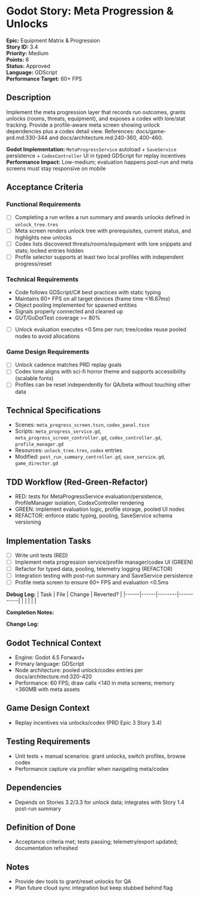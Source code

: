 # Godot Story: Meta Progression & Unlocks

**Epic:** Equipment Matrix & Progression  
**Story ID:** 3.4  
**Priority:** Medium  
**Points:** 8  
**Status:** Approved  
**Language:** GDScript  
**Performance Target:** 60+ FPS

## Description
Implement the meta progression layer that records run outcomes, grants unlocks (rooms, threats, equipment), and exposes a codex with lore/stat tracking. Provide a profile-aware meta screen showing unlock dependencies plus a codex detail view. References: docs/game-prd.md:330-344 and docs/architecture.md:240-360, 400-460.

**Godot Implementation:** `MetaProgressService` autoload + `SaveService` persistence + `CodexController` UI in typed GDScript for replay incentives  
**Performance Impact:** Low-medium; evaluation happens post-run and meta screens must stay responsive on mobile

## Acceptance Criteria
### Functional Requirements
- [ ] Completing a run writes a run summary and awards unlocks defined in `unlock_tree.tres`
- [ ] Meta screen renders unlock tree with prerequisites, current status, and highlights new unlocks
- [ ] Codex lists discovered threats/rooms/equipment with lore snippets and stats; locked entries hidden
- [ ] Profile selector supports at least two local profiles with independent progress/reset

### Technical Requirements
- Code follows GDScript/C# best practices with static typing
- Maintains 60+ FPS on all target devices (frame time <16.67ms)
- Object pooling implemented for spawned entities
- Signals properly connected and cleaned up
- GUT/GoDotTest coverage >= 80%
- [ ] Unlock evaluation executes <0.5ms per run; tree/codex reuse pooled nodes to avoid allocations

### Game Design Requirements
- [ ] Unlock cadence matches PRD replay goals
- [ ] Codex tone aligns with sci-fi horror theme and supports accessibility (scalable fonts)
- [ ] Profiles can be reset independently for QA/beta without touching other data

## Technical Specifications
- Scenes: `meta_progress_screen.tscn`, `codex_panel.tscn`
- Scripts: `meta_progress_service.gd`, `meta_progress_screen_controller.gd`, `codex_controller.gd`, `profile_manager.gd`
- Resources: `unlock_tree.tres`, `codex` entries
- Modified: `post_run_summary_controller.gd`, `save_service.gd`, `game_director.gd`

## TDD Workflow (Red-Green-Refactor)
- RED: tests for MetaProgressService evaluation/persistence, ProfileManager isolation, CodexController rendering
- GREEN: implement evaluation logic, profile storage, pooled UI nodes
- REFACTOR: enforce static typing, pooling, SaveService schema versioning

## Implementation Tasks
- [ ] Write unit tests (RED)
- [ ] Implement meta progression service/profile manager/codex UI (GREEN)
- [ ] Refactor for typed data, pooling, telemetry logging (REFACTOR)
- [ ] Integration testing with post-run summary and SaveService persistence
- [ ] Profile meta screen to ensure 60+ FPS and evaluation <0.5ms

**Debug Log:**
| Task | File | Change | Reverted? |
|------|------|--------|-----------|
| | | | |

**Completion Notes:**

**Change Log:**

## Godot Technical Context
- Engine: Godot 4.5 Forward+
- Primary language: GDScript
- Node architecture: pooled unlock/codex entries per docs/architecture.md:320-420
- Performance: 60 FPS; draw calls <140 in meta screens; memory <360MB with meta assets

## Game Design Context
- Replay incentives via unlocks/codex (PRD Epic 3 Story 3.4)

## Testing Requirements
- Unit tests + manual scenarios: grant unlocks, switch profiles, browse codex
- Performance capture via profiler when navigating meta/codex

## Dependencies
- Depends on Stories 3.2/3.3 for unlock data; integrates with Story 1.4 post-run summary

## Definition of Done
- Acceptance criteria met; tests passing; telemetry/export updated; documentation refreshed

## Notes
- Provide dev tools to grant/reset unlocks for QA
- Plan future cloud sync integration but keep stubbed behind flag
